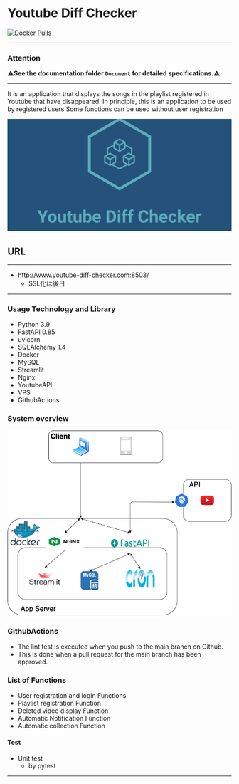 # Youtube Diff Checker

<!-- [![LICENSE](https://img.shields.io/github/license/maro114510/Production_WebApp.svg?style=flat-square)](https://github.com/maro114510/Production_WebApp/blob/main/LICENSE)-->

[![Docker Pulls](https://img.shields.io/docker/pulls/stelzen/youtube.svg?style=flat-square&logo=docker)](https://hub.docker.com/r/stelzen/youtube)
<!-- [![Build Status](https://img.shields.io/github/workflow/status/maro114510/Production_WebApp/Build?logo=github&style=flat-square)](https://github.com/maro114510/Production_WebApp/actions) -->

---

### Attention

**⚠See the documentation folder `Document` for detailed specifications.⚠**

---

It is an application that displays the songs in the playlist registered in Youtube that have disappeared.
In principle, this is an application to be used by registered users
Some functions can be used without user registration

![img](src/st_server/public/streamlit1/img/linkedin_banner_image_1.png)

## URL

---

* http://www.youtube-diff-checker.com:8503/
  * SSL化は後日

---

<!-- ### Usage

| Img | Usage |
| :---: | :---: |
| <img src="src/st_server/public/streamlit1/img/sample2.png" width="500"> | home |
|  <img src="src/st_server/public/streamlit1/img/sample1.png" width="500"> | User login |
|  <img src="src/st_server/public/streamlit1/img/sample3.png" width="500"> | User register |
|  <img src="src/st_server/public/streamlit1/img/sample4.png" width="500"> | Your Playlist Info | -->

### Usage Technology and Library

* Python 3.9
* FastAPI 0.85
* uvicorn
* SQLAlchemy 1.4
* Docker
* MySQL
* Streamlit
* Nginx
* YoutubeAPI
* VPS
* GithubActions

### System overview

![img](src/st_server/public/streamlit1/img/sample.png)

### GithubActions

* The lint test is executed when you push to the main branch on Github.
* This is done when a pull request for the main branch has been approved.

### List of Functions

* User registration and login Functions
* Playlist registration Function
* Deleted video display Function
* Automatic Notification Function
* Automatic collection Function

#### Test

* Unit test
  * by pytest

---
